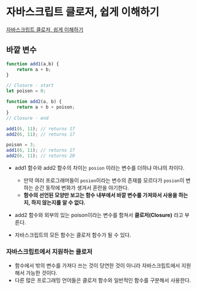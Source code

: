 # 자바스크립트 클로저, 쉽게 이해하기

[자바스크립트 클로저, 쉽게 이해하기](https://www.youtube.com/watch?v=KmpofpqkitA)

## 바깥 변수

```jsx
function add1(a,b) {
	return a + b;
}

// Closure - start
let poison = 0;

function add2(a, b) {
	return a + b + poison;
}
// Closure - end

add1(6, 11); // returns 17
add2(6, 11); // returns 17

poison = 3;
add1(6, 11); // returns 17
add2(6, 11); // returns 20
```

- add1 함수와 add2 함수의 차이는 `posion` 이라는 변수를 더하냐 마냐의 차이다.
    - 만약 여러 프로그래머들이 `posion`이라는 변수의 존재를 모르다가 `posion`이 변하는 순간 동작에 변화가 생겨서 혼란을 야기한다.
    - **함수의 선언된 모양만 보고는 함수 내부에서 바깥 변수를 가져와서 사용을 하는지, 하지 않는지를 알 수 없다.**

- add2 함수와 외부의 있는 poison이라는 변수를 함쳐서 **클로저(Closure)** 라고 부른다.
- 자바스크립트의 모든 함수는 클로저 함수가 될 수 있다.

### 자바스크립트에서 지원하는 클로저

- 함수에서 밖의 변수를 가져다 쓰는 것이 당연한 것이 아니라 자바스크립트에서 지원해서 가능한 것이다.
- 다른 많은 프로그래밍 언어들은 클로저 함수와 일반적인 함수를 구분해서 사용한다.